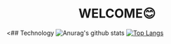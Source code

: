 
# <div align="center">WELCOME😊</div>
<## Technology
![Anurag's github stats](https://github-readme-stats.vercel.app/api?username=yincen17&theme=vue&show_icons=true)
[![Top Langs](https://github-readme-stats.vercel.app/api/top-langs/?username=yincen17&)](https://github.com/yincen17&/github-readme-stats)

